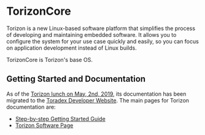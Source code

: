 # TorizonCore

Torizon is a new Linux-based software platform that simplifies the process of developing and maintaining embedded software. It allows you to configure the system for your use case quickly and easily, so you can focus on application development instead of Linux builds.

TorizonCore is Torizon's base OS.

## Getting Started and Documentation

As of the [Torizon lunch on May, 2nd, 2019](https://www.toradex.com/news/launch-of-torizon-easy-to-use-industrial-linux-software-platform), its documentation has been migrated to the [Toradex Developer Website](https://developer.toradex.com). The main pages for Torizon documentation are:

- [Step-by-step Getting Started Guide](https://developer.toradex.com/getting-started)
- [Torizon Software Page](https://developer.toradex.com/software/torizon)